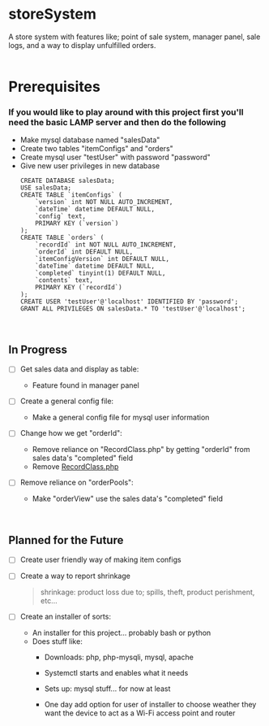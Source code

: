 # storeSystem
A store system with features like; point of sale system, manager panel, sale logs, and a way to display unfulfilled orders.
<br><br>

# **Prerequisites**
### If you would like to play around with this project first you'll need the basic LAMP server and then do the following
- Make mysql database named "salesData"
- Create two tables "itemConfigs" and "orders"
- Create mysql user "testUser" with password "password"
- Give new user privileges in new database
	```
	CREATE DATABASE salesData;
	USE salesData;
	CREATE TABLE `itemConfigs` (
		`version` int NOT NULL AUTO_INCREMENT,
		`dateTime` datetime DEFAULT NULL,
		`config` text,
		PRIMARY KEY (`version`)
	);
	CREATE TABLE `orders` (
		`recordId` int NOT NULL AUTO_INCREMENT,
		`orderId` int DEFAULT NULL,
		`itemConfigVersion` int DEFAULT NULL,
		`dateTime` datetime DEFAULT NULL,
		`completed` tinyint(1) DEFAULT NULL,
		`contents` text,
		PRIMARY KEY (`recordId`)
	);
	CREATE USER 'testUser'@'localhost' IDENTIFIED BY 'password';
	GRANT ALL PRIVILEGES ON salesData.* TO 'testUser'@'localhost';
	```
<br>

## In Progress
- [ ] Get sales data and display as table:
	- Feature found in manager panel

- [ ] Create a general config file:
	- Make a general config file for mysql user information

- [ ] Change how we get "orderId":
	- Remove reliance on "RecordClass.php" by getting "orderId" from sales data's "completed" field
	- Remove [RecordClass.php](https://github.com/sudoFunny/storeSystem/blob/main/includes/RecordClass.php)

- [ ] Remove reliance on "orderPools":
	- Make "orderView" use the sales data's "completed" field
<br>

## Planned for the Future
- [ ] Create user friendly way of making item configs

- [ ] Create a way to report shrinkage 
	> shrinkage: product loss due to; spills, theft, product perishment, etc...
	
- [ ] Create an installer of sorts:
	- An installer for this project... probably bash or python
	- Does stuff like:
		- Downloads: php, php-mysqli, mysql, apache
		- Systemctl starts and enables what it needs
		- Sets up: mysql stuff... for now at least
		
		- One day add option for user of installer to choose weather they want the device to act as a Wi-Fi access point and router
